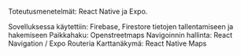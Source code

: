 Toteutusmenetelmät: React Native ja Expo.

Sovelluksessa käytettiin:
Firebase, Firestore tietojen tallentamiseen ja hakemiseen
Paikkahaku: Openstreetmaps
Navigoinnin hallinta: React Navigation / Expo Routeria
Karttanäkymä: React Native Maps
